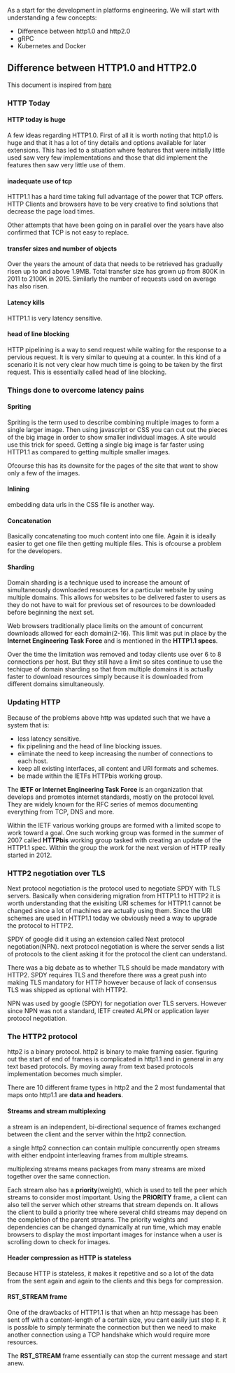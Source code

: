 As a start for the development in platforms engineering. We will start with understanding a few concepts:

* Difference between http1.0 and http2.0
* gRPC
* Kubernetes and Docker

## Difference between HTTP1.0 and HTTP2.0

This document is inspired from [here](https://legacy.gitbook.com/book/bagder/http2-explained)

### HTTP Today

#### HTTP today is huge
A few ideas regarding HTTP1.0. First of all it is worth noting that http1.0 is huge and that it has a lot of tiny details and options available for later extensions. This has led to a situation where features that were initially little used saw very few implementations and those that did implement the features then saw very little use of them.

#### inadequate use of tcp

HTTP1.1 has a hard time taking full advantage of the power that TCP offers. HTTP Clients and browsers have to be very creative to find solutions that decrease the page load times.

Other attempts that have been going on in parallel over the years have also confirmed that TCP is not easy to replace. 

#### transfer sizes and number of objects

Over the years the amount of data that needs to be retrieved has gradually risen up to and above 1.9MB. Total transfer size has grown up from 800K in 2011 to 2100K in 2015. Similarly the number of requests used on average has also risen. 

#### Latency kills

HTTP1.1 is very latency sensitive. 

#### head of line blocking

HTTP pipelining is a way to send request while waiting for the response to a pervious request. It is very similar to queuing at a counter. In this kind of a scenario it is not very clear how much time is going to be taken by the first request. This is essentially called head of line blocking.

### Things done to overcome latency pains

#### Spriting

Spriting is the term used to describe combining multiple images to form a single larger image. Then using javascript or CSS you can cut out the pieces of the big image in order to show smaller individual images. A site would use this trick for speed. Getting a single big image is far faster using HTTP1.1 as compared to getting multiple smaller images.

Ofcourse this has its downsite for the pages of the site that want to show only a few of the images.

#### Inlining

embedding data urls in the CSS file is another way.

#### Concatenation

Basically concatenating too much content into one file. Again it is ideally easier to get one file then getting multiple files. This is ofcourse a problem for the developers.

#### Sharding

Domain sharding is a technique used to increase the amount of simultaneously downloaded resources for a particular website by using multiple domains. This allows for websites to be delivered faster to users as they do not have to wait for previous set of resources to be downloaded before beginning the next set.

Web browsers traditionally place limits on the amount of concurrent downloads allowed for each domain(2-16). This limit was put in place by the **Internet Engineering Task Force** and is mentioned in the **HTTP1.1 specs**. 

Over the time the limitation was removed and today clients use over 6 to 8 connections per host. But they still have a limit so sites continue to use the techique of domain sharding so that from multiple domains it is actually faster to download resources simply because it is downloaded from different domains simultaneously. 

### Updating HTTP

Because of the problems above http was updated such that we have a system that is:

* less latency sensitive.
* fix pipelining and the head of line blocking issues.
* eliminate the need to keep increasing the number of connections to each host.
* keep all existing interfaces, all content and URI formats and schemes.
* be made within the IETFs HTTPbis working group.

The **IETF or Internet Engineering Task Force** is an organization that develops and promotes internet standards, mostly on the protocol level. They are widely known for the RFC series of memos documenting everything from TCP, DNS and more. 

Within the IETF various working groups are formed with a limited scope to work toward a goal. One such working group was formed in the summer of 2007 called **HTTPbis** working group tasked with creating an update of the HTTP1.1 spec. Within the group the work for the next version of HTTP really started in 2012.

### HTTP2 negotiation over TLS

Next protocol negotiation is the protocol used to negotiate SPDY with TLS servers. Basically when considering migration from HTTP1.1 to HTTP2 it is worth understanding that the exisiting URI schemes for HTTP1.1 cannot be changed since a lot of machines are actually using them. Since the URI schemes are used in HTTP1.1 today we obviously need a way to upgrade the protocol to HTTP2. 

SPDY of google did it using an extension called Next protocol negotiation(NPN). next protocol negotiation is where the server sends a list of protocols to the client asking it for the protocol the client can understand. 

There was a big debate as to whether TLS should be made mandatory with HTTP2. SPDY requires TLS and therefore there was a great push into making TLS mandatory for HTTP however because of lack of consensus TLS was shipped as optional with HTTP2.

NPN was used by google (SPDY) for negotiation over TLS servers. However since NPN was not a standard, IETF created ALPN or application layer protocol negotiation. 

### The HTTP2 protocol

http2 is a binary protocol. http2 is binary to make framing easier. figuring out the start of end of frames is complicated in http1.1 and in general in any text based protocols. By moving away from text based protocols implementation becomes much simpler. 

There are 10 different frame types in http2 and the 2 most fundamental that maps onto http1.1 are **data and headers**. 

#### Streams and stream multiplexing

a stream is an independent, bi-directional sequence of frames exchanged between the client and the server within the http2 connection. 

a single http2 connection can contain multiple concurrently open streams with either endpoint interleaving frames from multiple streams. 

multiplexing streams means packages from many streams are mixed together over the same connection. 

Each stream also has a **priority**(weight), which is used to tell the peer which streams to consider most important. Using the **PRIORITY** frame, a client can also tell the server which other streams that stream depends on. It allows the client to build a priority tree where several child streams may depend on the completion of the parent streams. The priority weights and dependencies can be changed dynamically at run time, which may enable browsers to display the most important images for instance when a user is scrolling down to check for images. 

#### Header compression as HTTP is stateless

Because HTTP is stateless, it makes it repetitive and so a lot of the data from the sent again and again to the clients and this begs for compression. 

#### RST_STREAM frame

One of the drawbacks of HTTP1.1 is that when an http message has been sent off with a content-length of a certain size, you cant easily just stop it. it is possible to simply terminate the connection but then we need to make another connection using a TCP handshake which would require more resources. 

The **RST_STREAM** frame essentially can stop the current message and start anew. 





